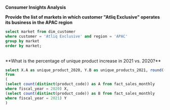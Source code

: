 **Consumer Insights Analysis**
<br/>

**Provide the list of markets in which customer "Atliq Exclusive" operates its
business in the APAC region**
````sql
select market from dim_customer
where customer = 'Atliq Exclusive' and region = 'APAC'
group by market
order by market;
````
<br/>
**What is the percentage of unique product increase in 2021 vs. 2020?**

````sql
select X.A as unique_product_2020, Y.B as unique_products_2021, round((B-A)*100/A,2) as percentage_chg
from 
(
(select count(distinct(product_code)) as A from fact_sales_monthly 
where fiscal_year = 2020) X,
(select count(distinct(product_code)) as B from fact_sales_monthly
where fiscal_year = 2021) Y
) 
````
<br/>

